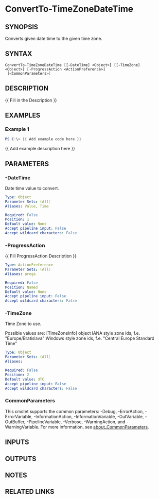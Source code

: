 ﻿---
external help file: AzureDevOpsApi-help.xml
Module Name: AzureDevOpsApi
online version:
schema: 2.0.0
---

# ConvertTo-TimeZoneDateTime

## SYNOPSIS
Converts given date time to the given time zone.

## SYNTAX

```
ConvertTo-TimeZoneDateTime [[-DateTime] <Object>] [[-TimeZone] <Object>] [-ProgressAction <ActionPreference>]
 [<CommonParameters>]
```

## DESCRIPTION
{{ Fill in the Description }}

## EXAMPLES

### Example 1
```powershell
PS C:\> {{ Add example code here }}
```

{{ Add example description here }}

## PARAMETERS

### -DateTime
Date time value to convert.

```yaml
Type: Object
Parameter Sets: (All)
Aliases: Value, Time

Required: False
Position: 1
Default value: None
Accept pipeline input: False
Accept wildcard characters: False
```

### -ProgressAction
{{ Fill ProgressAction Description }}

```yaml
Type: ActionPreference
Parameter Sets: (All)
Aliases: proga

Required: False
Position: Named
Default value: None
Accept pipeline input: False
Accept wildcard characters: False
```

### -TimeZone
Time Zone to use.

Possible values are:
\[TimeZoneInfo\] object
IANA style zone ids, f.e.
"Europe/Bratislava"
Windows style zone ids, f.e.
"Central Europe Standard Time"

```yaml
Type: Object
Parameter Sets: (All)
Aliases:

Required: False
Position: 2
Default value: UTC
Accept pipeline input: False
Accept wildcard characters: False
```

### CommonParameters
This cmdlet supports the common parameters: -Debug, -ErrorAction, -ErrorVariable, -InformationAction, -InformationVariable, -OutVariable, -OutBuffer, -PipelineVariable, -Verbose, -WarningAction, and -WarningVariable. For more information, see [about_CommonParameters](http://go.microsoft.com/fwlink/?LinkID=113216).

## INPUTS

## OUTPUTS

## NOTES

## RELATED LINKS
